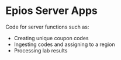 # Epios Server Apps

Code for server functions such as:
- Creating unique coupon codes
- Ingesting codes and assigning to a region
- Processing lab results
